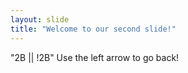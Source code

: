 ```yaml
---
layout: slide
title: "Welcome to our second slide!"
---
```

"2B || !2B"
Use the left arrow to go back!
